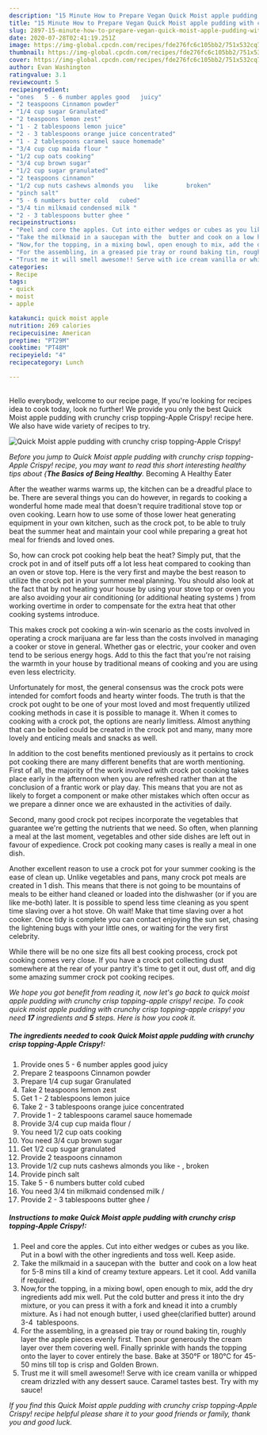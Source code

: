 ```yaml
---
description: "15 Minute How to Prepare Vegan Quick Moist apple pudding with crunchy crisp topping-Apple Crispy!"
title: "15 Minute How to Prepare Vegan Quick Moist apple pudding with crunchy crisp topping-Apple Crispy!"
slug: 2897-15-minute-how-to-prepare-vegan-quick-moist-apple-pudding-with-crunchy-crisp-topping-apple-crispy
date: 2020-07-28T02:41:19.251Z
image: https://img-global.cpcdn.com/recipes/fde276fc6c105bb2/751x532cq70/quick-moist-apple-pudding-with-crunchy-crisp-topping-apple-crispy-recipe-main-photo.jpg
thumbnail: https://img-global.cpcdn.com/recipes/fde276fc6c105bb2/751x532cq70/quick-moist-apple-pudding-with-crunchy-crisp-topping-apple-crispy-recipe-main-photo.jpg
cover: https://img-global.cpcdn.com/recipes/fde276fc6c105bb2/751x532cq70/quick-moist-apple-pudding-with-crunchy-crisp-topping-apple-crispy-recipe-main-photo.jpg
author: Evan Washington
ratingvalue: 3.1
reviewcount: 5
recipeingredient:
- "ones   5 - 6 number apples good   juicy"
- "2 teaspoons Cinnamon powder"
- "1/4 cup sugar Granulated"
- "2 teaspoons lemon zest"
- "1 - 2 tablespoons lemon juice"
- "2 - 3 tablespoons orange juice concentrated"
- "1 - 2 tablespoons caramel sauce homemade"
- "3/4 cup cup maida flour "
- "1/2 cup oats cooking"
- "3/4 cup brown sugar"
- "1/2 cup sugar granulated"
- "2 teaspoons cinnamon"
- "1/2 cup nuts cashews almonds you   like        broken"
- "pinch salt"
- "5 - 6 numbers butter cold   cubed"
- "3/4 tin milkmaid condensed milk "
- "2 - 3 tablespoons butter ghee "
recipeinstructions:
- "Peel and core the apples. Cut into either wedges or cubes as you like. Put in a bowl with the other ingredients and toss well. Keep aside."
- "Take the milkmaid in a saucepan with the  butter and cook on a low heat for 5-8 mins till a kind of creamy texture appears. Let it cool. Add vanilla if required."
- "Now,for the topping, in a mixing bowl, open enough to mix, add the dry ingredients add mix well. Put the cold butter and press it into the dry mixture, or you can press it with a fork and knead it into a crumbly mixture. As i had not enough butter, i used ghee(clarified butter) around 3-4  tablespoons."
- "For the assembling, in a greased pie tray or round baking tin, roughly layer the apple pieces evenly first. Then pour generously the cream layer over them covering well. Finally sprinkle with hands the topping onto the layer to cover entirely the base. Bake at 350°F or 180°C for 45-50 mins till top is crisp and Golden Brown."
- "Trust me it will smell awesome!! Serve with ice cream vanilla or whipped cream drizzled with any dessert sauce. Caramel tastes best. Try with my sauce!"
categories:
- Recipe
tags:
- quick
- moist
- apple

katakunci: quick moist apple 
nutrition: 269 calories
recipecuisine: American
preptime: "PT29M"
cooktime: "PT48M"
recipeyield: "4"
recipecategory: Lunch

---
```

<br>
Hello everybody, welcome to our recipe page, If you're looking for recipes idea to cook today, look no further! We provide you only the best Quick Moist apple pudding with crunchy crisp topping-Apple Crispy! recipe here. We also have wide variety of recipes to try.
<br>


![Quick Moist apple pudding with crunchy crisp topping-Apple Crispy!](https://img-global.cpcdn.com/recipes/fde276fc6c105bb2/751x532cq70/quick-moist-apple-pudding-with-crunchy-crisp-topping-apple-crispy-recipe-main-photo.jpg)

<i>Before you jump to Quick Moist apple pudding with crunchy crisp topping-Apple Crispy! recipe, you may want to read this short interesting healthy tips about {<strong>The Basics of Being Healthy</strong>.</i>
Becoming A Healthy Eater


After the weather warms warms up, the kitchen can be a dreadful place to be. There are several things you can do however, in regards to cooking a wonderful home made meal that doesn't require traditional stove top or oven cooking. Learn how to use some of those lower heat generating equipment in your own kitchen, such as the crock pot, to be able to truly beat the summer heat and maintain your cool while preparing a great hot meal for friends and loved ones.

So, how can crock pot cooking help beat the heat? Simply put, that the crock pot in and of itself puts off a lot less heat compared to cooking than an oven or stove top. Here is the very first and maybe the best reason to utilize the crock pot in your summer meal planning. You should also look at the fact that by not heating your house by using your stove top or oven you are also avoiding your air conditioning (or additional heating systems ) from working overtime in order to compensate for the extra heat that other cooking systems introduce.

This makes crock pot cooking a win-win scenario as the costs involved in operating a crock marijuana are far less than the costs involved in managing a cooker or stove in general. Whether gas or electric, your cooker and oven tend to be serious energy hogs. Add to this the fact that you're not raising the warmth in your house by traditional means of cooking and you are using even less electricity.

Unfortunately for most, the general consensus was the crock pots were intended for comfort foods and hearty winter foods.  The truth is that the crock pot ought to be one of your most loved and most frequently utilized cooking methods in case it is possible to manage it. When it comes to cooking with a crock pot, the options are nearly limitless.  Almost anything that can be boiled could be created in the crock pot and many, many more lovely and enticing meals and snacks as well.



In addition to the cost benefits mentioned previously as it pertains to crock pot cooking there are many different benefits that are worth mentioning. First of all, the majority of the work involved with crock pot cooking takes place early in the afternoon when you are refreshed rather than at the conclusion of a frantic work or play day. This means that you are not as likely to forget a component or make other mistakes which often occur as we prepare a dinner once we are exhausted in the activities of daily.

Second, many good crock pot recipes incorporate the vegetables that guarantee we're getting the nutrients that we need. So often, when planning a meal at the last moment, vegetables and other side dishes are left out in favour of expedience. Crock pot cooking many cases is really a meal in one dish.

Another excellent reason to use a crock pot for your summer cooking is the ease of clean up.  Unlike vegetables and pans, many crock pot meals are created in 1 dish. This means that there is not going to be mountains of meals to be either hand cleaned or loaded into the dishwasher (or if you are like me-both) later. It is possible to spend less time cleaning as you spent time slaving over a hot stove. Oh wait! Make that time slaving over a hot cooker. Once tidy is complete you can contact enjoying the sun set, chasing the lightening bugs with your little ones, or waiting for the very first celebrity.

While there will be no one size fits all best cooking process, crock pot cooking comes very close. If you have a crock pot collecting dust somewhere at the rear of your pantry it's time to get it out, dust off, and dig some amazing summer crock pot cooking recipes.


<i>We hope you got benefit from reading it, now let's go back to quick moist apple pudding with crunchy crisp topping-apple crispy! recipe. To cook quick moist apple pudding with crunchy crisp topping-apple crispy! you need <strong>17</strong> ingredients and <strong>5</strong> steps. Here is how you cook it.
</i>

##### The ingredients needed to cook Quick Moist apple pudding with crunchy crisp topping-Apple Crispy!:

1. Provide ones   5 - 6 number apples good   juicy
1. Prepare 2 teaspoons Cinnamon powder
1. Prepare 1/4 cup sugar Granulated
1. Take 2 teaspoons lemon zest
1. Get 1 - 2 tablespoons lemon juice
1. Take 2 - 3 tablespoons orange juice concentrated
1. Provide 1 - 2 tablespoons caramel sauce homemade
1. Provide 3/4 cup cup maida flour /
1. You need 1/2 cup oats cooking
1. You need 3/4 cup brown sugar
1. Get 1/2 cup sugar granulated
1. Provide 2 teaspoons cinnamon
1. Provide 1/2 cup nuts cashews almonds you   like -  ,     broken
1. Provide pinch salt
1. Take 5 - 6 numbers butter cold   cubed
1. You need 3/4 tin milkmaid condensed milk /
1. Provide 2 - 3 tablespoons butter ghee /


##### Instructions to make Quick Moist apple pudding with crunchy crisp topping-Apple Crispy!:

1. Peel and core the apples. Cut into either wedges or cubes as you like. Put in a bowl with the other ingredients and toss well. Keep aside.
1. Take the milkmaid in a saucepan with the  butter and cook on a low heat for 5-8 mins till a kind of creamy texture appears. Let it cool. Add vanilla if required.
1. Now,for the topping, in a mixing bowl, open enough to mix, add the dry ingredients add mix well. Put the cold butter and press it into the dry mixture, or you can press it with a fork and knead it into a crumbly mixture. As i had not enough butter, i used ghee(clarified butter) around 3-4  tablespoons.
1. For the assembling, in a greased pie tray or round baking tin, roughly layer the apple pieces evenly first. Then pour generously the cream layer over them covering well. Finally sprinkle with hands the topping onto the layer to cover entirely the base. Bake at 350°F or 180°C for 45-50 mins till top is crisp and Golden Brown.
1. Trust me it will smell awesome!! Serve with ice cream vanilla or whipped cream drizzled with any dessert sauce. Caramel tastes best. Try with my sauce!




<i>If you find this Quick Moist apple pudding with crunchy crisp topping-Apple Crispy! recipe helpful please share it to your good friends or family, thank you and good luck.</i>
